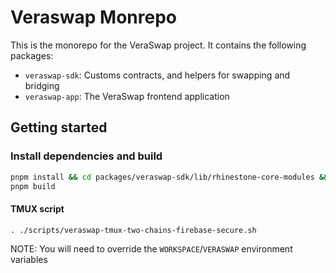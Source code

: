 # Veraswap Monrepo

This is the monorepo for the VeraSwap project. It contains the following packages:
- `veraswap-sdk`: Customs contracts, and helpers for swapping and bridging
- `veraswap-app`: The VeraSwap frontend application

## Getting started

### Install dependencies and build

```bash
pnpm install && cd packages/veraswap-sdk/lib/rhinestone-core-modules && pnpm i --ignore-workspace # uses shameful hoisting :(
pnpm build
```

#### TMUX script
```
. ./scripts/veraswap-tmux-two-chains-firebase-secure.sh
```
NOTE: You will need to override the `WORKSPACE`/`VERASWAP` environment variables
